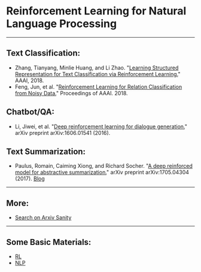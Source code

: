 # Reinforcement Learning for Natural Language Processing

---
## Text Classification:
* Zhang, Tianyang, Minlie Huang, and Li Zhao. "[Learning Structured Representation for Text Classification via Reinforcement Learning.](http://coai.cs.tsinghua.edu.cn/hml/media/files/AAAI2018_ClassifyAndStructure.pdf)" AAAI, 2018.
* Feng, Jun, et al. "[Reinforcement Learning for Relation Classification from Noisy Data.](https://www.microsoft.com/en-us/research/wp-content/uploads/2017/11/AAAI2018Denoising.pdf)" Proceedings of AAAI. 2018.

## Chatbot/QA:
* Li, Jiwei, et al. "[Deep reinforcement learning for dialogue generation.](https://arxiv.org/abs/1606.01541)" arXiv preprint arXiv:1606.01541 (2016).

## Text Summarization:
* Paulus, Romain, Caiming Xiong, and Richard Socher. "[A deep reinforced model for abstractive summarization.](https://arxiv.org/abs/1705.04304)" arXiv preprint arXiv:1705.04304 (2017). [Blog](https://www.salesforce.com/products/einstein/ai-research/tl-dr-reinforced-model-abstractive-summarization/)

---

## More:
* [Search on Arxiv Sanity](http://www.arxiv-sanity.com/search?q=cs.CL+reinforce)

---

## Some Basic Materials:
* [RL](https://github.com/Shujian2015/FreeML/blob/master/README.md#reinforcement-learning) 
* [NLP](https://github.com/Shujian2015/FreeML/blob/master/README.md#natural-language-processing) 
